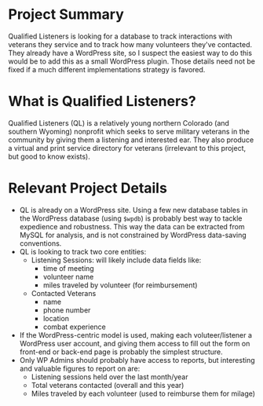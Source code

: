# Project Summary

Qualified Listeners is looking for a database to track interactions with veterans they service and to track how many volunteers they've contacted. They already have a WordPress site, so I suspect the easiest way to do this would be to add this as a small WordPress plugin. Those details need not be fixed if a much different implementations strategy is favored.

# What is Qualified Listeners?

Qualified Listeners (QL) is a relatively young northern Colorado (and southern Wyoming) nonprofit which seeks to serve military veterans in the community by giving them a listening and interested ear. They also produce a virtual and print service directory for veterans (irrelevant to this project, but good to know exists).

# Relevant Project Details

* QL is already on a WordPress site. Using a few new database tables in the WordPress database (using `$wpdb`) is probably best way to tackle expedience and robustness. This way the data can be extracted from MySQL for analysis, and is not constrained by WordPress data-saving conventions. 
* QL is looking to track two core entities:
	- Listening Sessions: will likely include data fields like:
		* time of meeting
		* volunteer name
		* miles traveled by volunteer (for reimbursement)
	- Contacted Veterans
		* name
		* phone number
		* location
		* combat experience
* If the WordPress-centric model is used, making each voluteer/listener a WordPress user account, and giving them access to fill out the form on front-end or back-end page is probably the simplest structure.
* Only WP Admins should probably have access to reports, but interesting and valuable figures to report on are:
	- Listening sessions held over the last month/year
	- Total veterans contacted (overall and this year)
	- Miles traveled by each volunteer (used to reimburse them for milage)